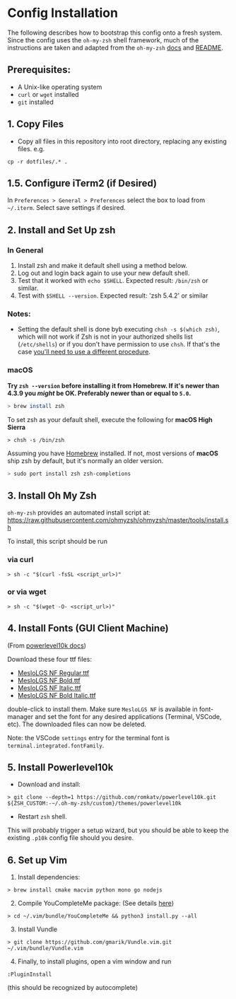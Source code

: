 # Config Installation
The following describes how to bootstrap this config onto a fresh system.
Since the config uses the `oh-my-zsh` shell framework, much of the instructions
are taken and adapted from the `oh-my-zsh` [docs](https://github.com/ohmyzsh/ohmyzsh/wiki) and [README](https://github.com/ohmyzsh/ohmyzsh/blob/master/README.md).
## Prerequisites:
- A Unix-like operating system
- `curl` or `wget` installed
- `git` installed
## 1. Copy Files
- Copy all files in this repository into root directory, replacing any existing files. e.g.
```
cp -r dotfiles/.* .
```

## 1.5. Configure iTerm2 (if Desired)
In `Preferences > General > Preferences` select the box to load from `~/.iterm`. Select save settings if desired.

## 2. Install and Set Up zsh
### In General
1. Install zsh and make it default shell using a method below.
2. Log out and login back again to use your new default shell.
3. Test that it worked with `echo $SHELL`. Expected result: `/bin/zsh` or similar.
4. Test with `$SHELL --version`. Expected result: 'zsh 5.4.2' or similar

### Notes:
- Setting the default shell is done byb executing
`chsh -s $(which zsh)`, which will not work if Zsh is not in your authorized shells list (`/etc/shells`)
    or if you don't have permission to use `chsh`. If that's the case [you'll need to use a different procedure](https://www.google.com/search?q=zsh+default+without+chsh).

### macOS
**Try `zsh --version` before installing it from Homebrew. If it's newer than 4.3.9
you _might_ be OK. Preferably newer than or equal to `5.0`.**

```sh
> brew install zsh
```
To set zsh as your default shell, execute the following for **macOS High Sierra**
```
> chsh -s /bin/zsh
```
Assuming you have [Homebrew](http://brew.sh/) installed. If not, most versions of
**macOS** ship zsh by default, but it's normally an older version.

```sh
> sudo port install zsh zsh-completions
```

## 3. Install Oh My Zsh
`oh-my-zsh` provides an automated install script at:
https://raw.githubusercontent.com/ohmyzsh/ohmyzsh/master/tools/install.sh

To install, this script should be run

### via curl

```shell
> sh -c "$(curl -fsSL <script_url>)"
```

### or via wget

```shell
> sh -c "$(wget -O- <script_url>)"
```

## 4. Install Fonts (GUI Client Machine)
(From [powerlevel10k docs](https://github.com/romkatv/powerlevel10k/blob/master/README.md))

Download these four ttf files:

- [MesloLGS NF Regular.ttf](
    https://github.com/romkatv/powerlevel10k-media/raw/master/MesloLGS%20NF%20Regular.ttf)
- [MesloLGS NF Bold.ttf](
    https://github.com/romkatv/powerlevel10k-media/raw/master/MesloLGS%20NF%20Bold.ttf)
- [MesloLGS NF Italic.ttf](
    https://github.com/romkatv/powerlevel10k-media/raw/master/MesloLGS%20NF%20Italic.ttf)
- [MesloLGS NF Bold Italic.ttf](
    https://github.com/romkatv/powerlevel10k-media/raw/master/MesloLGS%20NF%20Bold%20Italic.ttf)

double-click to install them. Make sure `MesloLGS NF` is available in font-manager and set the font for any desired applications (Terminal, VSCode, etc). The downloaded files can now be deleted.

Note: the VSCode `settings` entry for the terminal font is `terminal.integrated.fontFamily`.

## 5. Install Powerlevel10k
- Download and install:
```
> git clone --depth=1 https://github.com/romkatv/powerlevel10k.git ${ZSH_CUSTOM:-~/.oh-my-zsh/custom}/themes/powerlevel10k
```
- Restart `zsh` shell.

This will probably trigger a setup wizard, but you should be able to keep the existing `.p10k` config file should you desire.

## 6. Set up Vim
1. Install dependencies:
```
> brew install cmake macvim python mono go nodejs
```

2. Compile YouCompleteMe package:
(See details [here](https://github.com/ycm-core/YouCompleteMe/blob/master/README.md#installation))
```
> cd ~/.vim/bundle/YouCompleteMe && python3 install.py --all
```

3. Install Vundle
```
> git clone https://github.com/gmarik/Vundle.vim.git ~/.vim/bundle/Vundle.vim
```

4. Finally, to install plugins, open a vim window and run
```
:PluginInstall
```
(this should be recognized by autocomplete)
